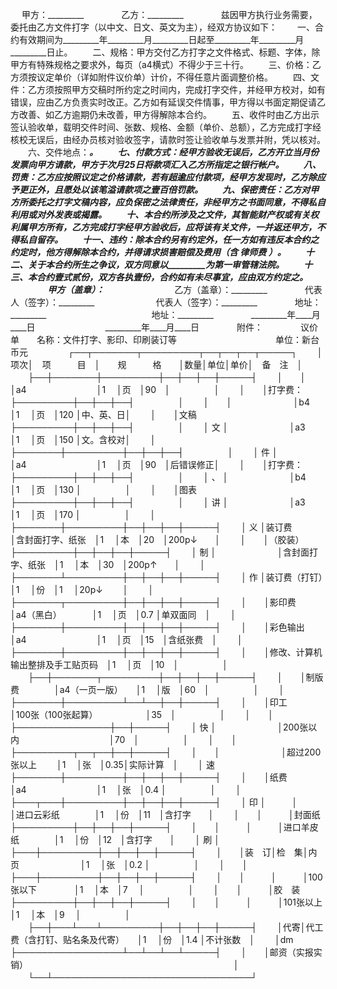 
 


　  甲方：_________　　
　　乙方：_________　　
　　兹因甲方执行业务需要，委托由乙方文件打字（以中文、日文、英文为主），经双方协议如下：
　　一、合约有效期间为_________年_________月_________日起至_________年_________月_________日止。
　　二、规格：甲方交付乙方打字之文件格式、标题、字体，除甲方有特殊规格之要求外，每页（a4横式）不得少于三十行。
　　三、价格：乙方须按议定单价（详如附件议价单）计价，不得任意片面调整价格。
　　四、文件：乙方须按照甲方交稿时所约定之时间内，完成打字交件，并经甲方校对，如有错误，应由乙方负责实时改正。乙方如有延误交件情事，甲方得以书面定期促请乙方改善、如乙方逾期仍未改善，甲方得解除本合约。
　　五、收件时由乙方出示签认验收单，载明交件时间、张数、规格、金额（单价、总额），乙方完成打字经核校无误后，由经办员核对验收签字，请款时签让验收单与发票并附，凭以核对。
　　六、交件地点：_________。
　　七、付款方式：经甲方验收无误后，乙方开立当月份发票向甲方请款，甲方于次月25日将款项汇入乙方所指定之银行帐户。
　　八、罚责：乙方应按照议定之价格请款，若有超逾应付款项，经甲方发现时，乙方除应予更正外，且愿处以该笔溢请款项之壹百倍罚款。
　　九、保密责任：乙方对甲方所委托之打字文稿内容，应负保密之法律责任，非经甲方之书面同意，不得私自利用或对外发表或揭露。
　　十、本合约所涉及之文件，其智能财产权或有关权利属甲方所有，乙方完成打字经甲方验收后，应将该有关文件，一并返还甲方，不得私自留存。
　　十一、违约：除本合约另有约定外，任一方如有违反本合约之约定时，他方得解除本合约，并得请求损害赔偿及费用（含
律师费
）。
　　十二、关于本合约所生之争议，双方同意以_________为第一审管辖法院。
　　十三、本合约壹式贰份，双方各执壹份，合约如有未尽事宜，应由双方约定之。
　　
　　甲方（盖章）：_________　　　　　　　　乙方（盖章）：_________　　
　　代表人（签字）：_________　　　　　　　代表人（签字）：_________　　
　　地址：_________　　　　　　　　　　　　地址：_________　　
　　_________年____月____日　　　　　　　　_________年____月____日　　
　　附件：
　　　　议价单　　名称：文件打字、影印、印刷装订等　　　　　　　　　　　 单位：新台币元
　　
　　┌──┬───────┬─────────┬──┬──┬──┬─────┐
　　│项次│　项　　　目　│　　规　　　格　　│数量│单位│单价│　备　注　│
　　├──┼───────┼─────────┼──┼──┼──┼─────┤
　　│　　│　　　　　　　│a4　　　　　　　　│1　 │页　│90　│　　　　　│
　　│　　│打字费：　　　├─────────┼──┼──┼──┤　　　　　│
　　│　　│　　　　　　　│b4　　　　　　　　│1　 │页　│120 │中、英、日│
　　│　　│文稿　　　　　├─────────┼──┼──┼──┤　　　　　│
　　│ 文 │　　　　　　　│a3　　　　　　　　│1　 │页　│150 │文。含校对│
　　│　　├───────┼─────────┼──┼──┼──┤　　　　　│
　　│ 件 │　　　　　　　│a4　　　　　　　　│1　 │页　│90　│后错误修正│
　　│　　│打字费：　　　├─────────┼──┼──┼──┤　　　　　│
　　│ 、 │　　　　　　　│b4　　　　　　　　│1　 │页　│130 │　　　　　│
　　│　　│图表　　　　　├─────────┼──┼──┼──┤　　　　　│
　　│ 讲 │　　　　　　　│a3　　　　　　　　│1　 │页　│170 │　　　　　│
　　│　　├───────┼─────────┼──┼──┼──┼─────┤
　　│ 义 │装订费　　　　│含封面打字、纸张　│1　 │本　│20　│200p↓　　│
　　│　　│（胶装）　　　├─────────┼──┼──┼──┼─────┤
　　│ 制 │　　　　　　　│含封面打字、纸张　│1　 │本　│30　│200p↑　　│
　　│　　├───────┴─────────┼──┼──┼──┼─────┤
　　│ 作 │装订费（打钉）　　　　　　　　　　│1　 │份　│1　 │20p↓　　 │
　　│　　├───────┬─────────┼──┼──┼──┼─────┤
　　│　　│影印费　　　　│a4（黑白）　　　　│1　 │页　│0.7 │单双面同　│
　　│　　├───────┼─────────┼──┼──┼──┼─────┤
　　│　　│彩色输出　　　│a4　　　　　　　　│1　 │页　│15　│含纸张费　│
　　│　　├───────┼─────────┼──┼──┼──┼─────┤
　　│　　│修改、计算机输出整排及手工贴页码　│1　 │页　│10　│　　　　　│
　　├──┼───────┬─────────┼──┼──┼──┼─────┤
　　│　　│制版费　　　　│a4（一页一版）　　│1　 │版　│60　│　　　　　│
　　│　　├───────┼─────────┴──┴──┼──┼─────┤
　　│　　│印工　　　　　│100张（100张起算）　　　　　　│35　│　　　　　│
　　│　　│　　　　　　　├───────────────┼──┼─────┤
　　│ 快 │　　　　　　　│200张以内　　　　　　　　　　 │70　│　　　　　│
　　│　　│　　　　　　　├─────────┬──┬──┼──┼─────┤
　　│　　│　　　　　　　│超过200张以上　　 │1　 │张　│0.35│实际计算　│
　　│ 速 ├───────┼─────────┼──┼──┼──┼─────┤
　　│　　│纸费　　　　　│a4　　　　　　　　│1　 │张　│0.4 │　　　　　│
　　│　　├───┬───┼─────────┼──┼──┼──┼─────┤
　　│ 印 │　　　│　　　│进口云彩纸　　　　│1　 │份　│11　│含打字　　│
　　│　　│　　　│封面纸├─────────┼──┼──┼──┼─────┤
　　│　　│　　　│　　　│进口羊皮纸　　　　│1　 │份　│12　│含打字　　│
　　│ 刷 │　　　├───┼─────────┼──┼──┼──┼─────┤
　　│　　│装　订│检　集│内页　　　　　　　│1　 │张　│0.2 │　　　　　│
　　│　　│　　　├───┼─────────┼──┼──┼──┼─────┤
　　│　　│　　　│　　　│100张以下　　　　 │1　 │本　│7　 │　　　　　│
　　│　　│　　　│胶　装├─────────┼──┼──┼──┼─────┤
　　│　　│　　　│　　　│101张以上　　　　 │1　 │本　│9　 │　　　　　│
　　├──┼───┴───┴─────────┼──┼──┼──┼─────┤
　　│代寄│代工费（含打钉、贴名条及代寄）　　│1　 │份　│1.4 │不计张数　│
　　│dm　├─────────────────┴──┴──┴──┴─────┤
　　│　　│邮资（实报实销）　　　　　　　　　　　　　　　　　　　　　　　　│
　　└──┴────────────────────────────────┘
　　

 


 

 
 
 
 
 
  


  
 

  


  


  
 
 
 
 

